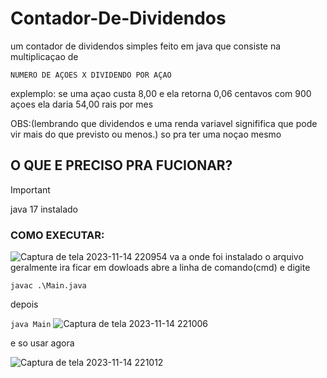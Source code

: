 # Contador-De-Dividendos
um contador de dividendos simples feito em java que consiste na multiplicaçao de 

	NUMERO DE AÇOES X DIVIDENDO POR AÇAO

explemplo: se uma açao custa 8,00 e ela retorna 0,06 centavos com 900 açoes ela daria 	54,00 rais por mes 

OBS:(lembrando que dividendos e uma renda variavel signififica que pode vir mais do que previsto ou menos.)
so pra ter uma noçao mesmo 
	

## O QUE E PRECISO PRA FUCIONAR?

> [!IMPORTANT]
> java 17 instalado


### COMO EXECUTAR:
![Captura de tela 2023-11-14 220954](https://github.com/ze1pamonha/Contador-De-Dividendos/assets/117956264/c69f6225-d9ef-4003-a5d5-91b4aa96e8e2)
va a onde foi instalado o arquivo geralmente ira ficar em dowloads abre a linha de comando(cmd) e digite

`javac .\Main.java`

depois

`java Main`
![Captura de tela 2023-11-14 221006](https://github.com/ze1pamonha/Contador-De-Dividendos/assets/117956264/eceb43a4-249d-4a6f-ba84-0d5b66b0edd9)

e so usar agora

![Captura de tela 2023-11-14 221012](https://github.com/ze1pamonha/Contador-De-Dividendos/assets/117956264/ae4158f5-53c7-4b75-ae20-5bcb1a349309)

